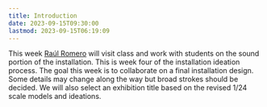 ```yaml
---
title: Introduction
date: 2023-09-15T09:30:00
lastmod: 2023-09-15T06:19:09
---
```


This week [Raúl Romero](../03-installation-light-with-hepp-maccoy/03-02-raúl-romero.md) will visit class and work with students on the sound portion of the installation. This is week four of the installation ideation process. The goal this week is to collaborate on a final installation design. Some details may change along the way but broad strokes should be decided. We will also select an exhibition title based on the revised 1/24 scale models and ideations.
